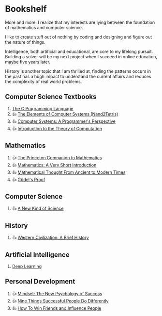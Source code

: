 # Bookshelf

More and more, I realize that my interests are lying between the foundation of mathematics and computer science.

I like to create stuff out of nothing by coding and designing and figure out the nature of things.

Intelligence, both artificial and educational, are core to my lifelong pursuit. Building a solver will be my next project when I succeed in online education, maybe five years later.

History is another topic that I am thrilled at, finding the patterns occurs in the past has a hugh impact to understand the current affairs and reduces the complexity of real world problems.

## Computer Science Textbooks

1. [The C Programming Language](https://www.amazon.com/Programming-Language-2nd-Brian-Kernighan/dp/0131103628)
1. :thumbsup: [The Elements of Computer Systems (Nand2Tetris)](https://www.amazon.com/Elements-Computing-Systems-Building-Principles/dp/0262640686)
1. :thumbsup: [Computer Systems: A Programmer's Perspective](https://www.amazon.com/Computer-Systems-Programmers-Perspective-3rd/dp/013409266X)
1. :thumbsup: [Introduction to the Theory of Computation](https://www.amazon.com/Introduction-Theory-Computation-Michael-Sipser/dp/113318779X/)

## Mathematics

1. :thumbsup: [The Princeton Companion to Mathematics](https://www.amazon.com/Princeton-Companion-Mathematics-Timothy-Gowers/dp/0691118809)
1. :thumbsup: [Mathematics: A Very Short Introduction](https://www.amazon.com/Mathematics-Short-Introduction-Timothy-Gowers/dp/0192853619)
1. :thumbsup:  [Mathematical Thought From Ancient to Modern Times](https://www.amazon.com/Mathematical-Thought-Ancient-Modern-Times-ebook/dp/B0058C6F0E/)
1. :thumbsup: [Gödel's Proof](https://www.amazon.com/G%C3%B6dels-Proof-Ernest-Nagel/dp/0814758371)

## Computer Science

1. :thumbsup: [A New Kind of Science](https://www.amazon.com/New-Kind-Science-Stephen-Wolfram/dp/1579550088)

## History

1. :thumbsup: [Western Civilization: A Brief History](https://www.amazon.com/Western-Civilization-Jackson-J-Spielvogel/dp/1133606768)

## Artificial Intelligence

1. [Deep Learning](https://www.amazon.com/Deep-Learning-Adaptive-Computation-Machine/dp/0262035618?ref_=fsclp_pl_dp_1)

## Personal Development

1.  :thumbsup: [Mindset: The New Psychology of Success](https://www.amazon.com/dp/B000FCKPHG/ref=dp-kindle-redirect?_encoding=UTF8&btkr=1)
1.  :thumbsup: [Nine Things Successful People Do Differently](https://www.amazon.com/Nine-Things-Successful-People-Differently-ebook/dp/B073SCL2GJ/)
1.  :thumbsup: [How To Win Friends and Influence People](https://www.amazon.com/How-Win-Friends-Influence-People-ebook/dp/B003WEAI4E/)
